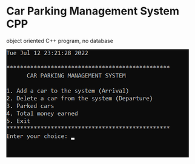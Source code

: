 # Car Parking Management System CPP
 object oriented C++ program, no database

![1](https://github.com/mchtsyn/Car-Parking-Management-System-CPP/blob/main/demo/1.png)
